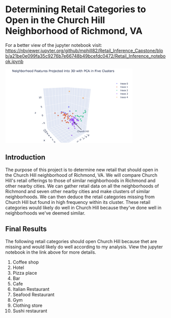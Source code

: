 # Determining Retail Categories to Open in the Church Hill Neighborhood of Richmond, VA

For a better view of the jupyter notebook visit: https://nbviewer.jupyter.org/github/mphill82/Retail_Inference_Capstone/blob/a21be0e099fa35c9276b7e66748b49bcefdc0472/Retail_Inference_notebook.ipynb

<img src="More/cluster_plot.png" alt="Cluster plot" width=400>

## Introduction
The purpose of this project is to determine new retail that should open in the Church Hill neighborhood of Richmond, VA. We will compare Church Hill's retail offerings to those of similar neighborhoods in Richmond and other nearby cities. We can gather retail data on all the neighborhoods of Richmond and seven other nearby cities and make clusters of similar neighborhoods. We can then deduce the retail categories missing from Church Hill but found in high frequency within its cluster. These retail categories would likely do well in Church Hill because they've done well in neighborhoods we've deemed similar.
## Final Results
The following retail categories should open Church Hill because thet are missing and would likely do well according to my analysis.  View the jupyter notebook in the link above for more details.
1. Coffee shop
2. Hotel
3. Pizza place
4. Bar
5. Cafe
6. Italian Restaurant
7. Seafood Restaurant
8. Gym
9. Clothing store
10. Sushi restaurant
